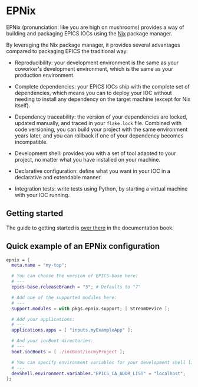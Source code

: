 # EPNix

EPNix (pronunciation: like you are high on mushrooms) provides a way of
building and packaging EPICS IOCs using the [Nix] package manager.

By leveraging the Nix package manager, it provides several advantages compared
to packaging EPICS the traditional way:

- Reproducibility: your development environment is the same as your coworker's
  development environment, which is the same as your production
  environment.

- Complete dependencies: your EPICS IOCs ship with the complete set of
  dependencies, which means you can to deploy your IOC without needing to
  install any dependency on the target machine (except for Nix itself).

- Dependency traceability: the version of your dependencies are locked, updated
  manually, and traced in your `flake.lock` file. Combined with code
  versioning, you can build your project with the same environment years
  later, and you can rollback if one of your dependency becomes incompatible.

- Development shell: provides you with a set of tool adapted to your project,
  no matter what you have installed on your machine.

- Declarative configuration: define what you want in your IOC in a declarative
  and extendable manner.

- Integration tests: write tests using Python, by starting a virtual machine
  with your IOC running.

[Nix]: <https://nixos.org/guides/how-nix-works.html>

## Getting started

The guide to getting started is [over there](./doc/src/getting-started.md) in
the documentation book.

## Quick example of an EPNix configuration

```nix
epnix = {
  meta.name = "my-top";

  # You can choose the version of EPICS-base here:
  # ---
  epics-base.releaseBranch = "3"; # Defaults to "7"

  # Add one of the supported modules here:
  # ---
  support.modules = with pkgs.epnix.support; [ StreamDevice ];

  # Add your applications:
  # ---
  applications.apps = [ "inputs.myExampleApp" ];

  # And your iocBoot directories:
  # ---
  boot.iocBoots = [ ./iocBoot/iocmyProject ];

  # You can specify environment variables for your development shell like this:
  # ---
  devShell.environment.variables."EPICS_CA_ADDR_LIST" = "localhost";
};
```
